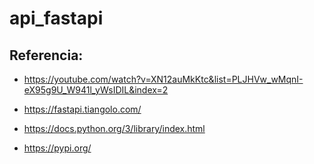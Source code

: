 # api_fastapi




## Referencia:

* https://youtube.com/watch?v=XN12auMkKtc&list=PLJHVw_wMqnI-eX95g9U_W941l_yWsIDIL&index=2

* https://fastapi.tiangolo.com/

* https://docs.python.org/3/library/index.html

* https://pypi.org/
